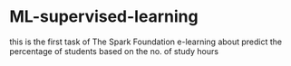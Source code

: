 # ML-supervised-learning
this is the first task of The Spark Foundation e-learning about predict the percentage of students based on the no. of study hours
